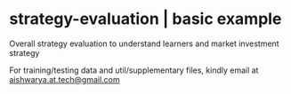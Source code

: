 # strategy-evaluation | basic example
Overall strategy evaluation to understand learners and market investment strategy 

For training/testing data and util/supplementary files, kindly email at aishwarya.at.tech@gmail.com
